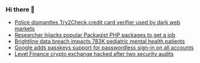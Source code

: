 ### Hi there 👋

<!--START_SECTION:feed-->
* [Police dismantles Try2Check credit card verifier used by dark web markets](https://www.bleepingcomputer.com/news/security/police-dismantles-try2check-credit-card-verifier-used-by-dark-web-markets/)
* [Researcher hijacks popular Packagist PHP packages to get a job](https://www.bleepingcomputer.com/news/security/researcher-hijacks-popular-packagist-php-packages-to-get-a-job/)
* [Brightline data breach impacts 783K pediatric mental health patients](https://www.bleepingcomputer.com/news/security/brightline-data-breach-impacts-783k-pediatric-mental-health-patients/)
* [Google adds passkeys support for passwordless sign-in on all accounts](https://www.bleepingcomputer.com/news/security/google-adds-passkeys-support-for-passwordless-sign-in-on-all-accounts/)
* [Level Finance crypto exchange hacked after two security audits](https://www.bleepingcomputer.com/news/security/level-finance-crypto-exchange-hacked-after-two-security-audits/)
<!--END_SECTION:feed-->

<!--
**frankenk/frankenk** is a ✨ _special_ ✨ repository because its `README.md` (this file) appears on your GitHub profile.

Here are some ideas to get you started:

- 🔭 I’m currently working on ...
- 🌱 I’m currently learning ...
- 👯 I’m looking to collaborate on ...
- 🤔 I’m looking for help with ...
- 💬 Ask me about ...
- 📫 How to reach me: ...
- 😄 Pronouns: ...
- ⚡ Fun fact: ...
-->



